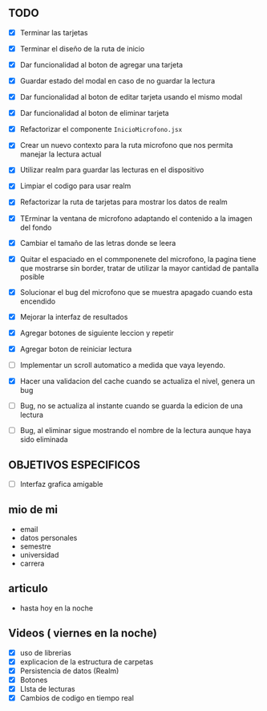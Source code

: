 ## TODO

- [x] Terminar las tarjetas
- [x] Terminar el diseño de la ruta de inicio
- [x] Dar funcionalidad al boton de agregar una tarjeta
- [x] Guardar estado del modal en caso de no guardar la lectura
- [x] Dar funcionalidad al boton de editar tarjeta usando el mismo modal
- [x] Dar funcionalidad al boton de eliminar tarjeta
- [x] Refactorizar el componente `InicioMicrofono.jsx`
- [x] Crear un nuevo contexto para la ruta microfono que nos permita manejar la
      lectura actual
- [x] Utilizar realm para guardar las lecturas en el dispositivo
- [x] Limpiar el codigo para usar realm
- [x] Refactorizar la ruta de tarjetas para mostrar los datos de realm
- [x] TErminar la ventana de microfono adaptando el contenido a la imagen del
      fondo
- [x] Cambiar el tamaño de las letras donde se leera
- [x] Quitar el espaciado en el commponenete del microfono, la pagina tiene que
      mostrarse sin border, tratar de utilizar la mayor cantidad de pantalla
      posible
- [x] Solucionar el bug del microfono que se muestra apagado cuando esta
      encendido
- [x] Mejorar la interfaz de resultados
- [x] Agregar botones de siguiente leccion y repetir
- [x] Agregar boton de reiniciar lectura
- [ ] Implementar un scroll automatico a medida que vaya leyendo.

- [x] Hacer una validacion del cache cuando se actualiza el nivel, genera un bug
- [ ] Bug, no se actualiza al instante cuando se guarda la edicion de una
      lectura
- [ ] Bug, al eliminar sigue mostrando el nombre de la lectura aunque haya sido
      eliminada

## OBJETIVOS ESPECIFICOS

- [ ] Interfaz grafica amigable


## mio de mi

- email
- datos personales
- semestre
- universidad
- carrera

## articulo
- hasta hoy en la noche
## Videos ( viernes en la noche)
- [x] uso de librerias
- [x] explicacion de la estructura de carpetas
- [x] Persistencia de datos (Realm)
- [x] Botones 
- [x] LIsta de lecturas
- [x] Cambios de codigo en tiempo real
